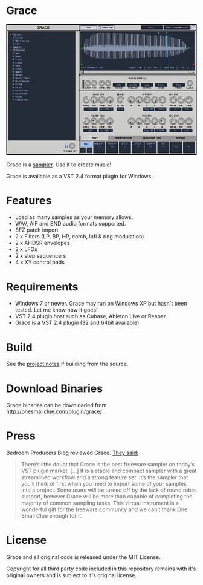 # Grace

![Grace Screenshot](/readme/grace_full_size.png?raw=true)

Grace is a [sampler](https://en.wikipedia.org/wiki/Sampler_(musical_instrument) "wikipedia.org/sampler"). Use it to create music!

Grace is available as a VST 2.4 format plugin for Windows.

# Features

* Load as many samples as your memory allows.
* WAV, AIF and SND  audio formats supported.
* SFZ patch import
* 2 x Filters (LP, BP, HP, comb, lofi & ring modulation)
* 2 x AHDSR envelopes
* 2 x LFOs
* 2 x step sequencers
* 4 x XY control pads

# Requirements

* Windows 7 or newer. Grace may run on Windows XP but hasn't been tested. Let me know how it goes!
* VST 2.4 plugin host such as Cubase, Ableton Live or Reaper.
* Grace is a VST 2.4 plugin (32 and 64bit available).

# Build

See the [project notes](https://github.com/s-oram/Grace/wiki) if building from the source. 

# Download Binaries

Grace binaries can be downloaded from http://onesmallclue.com/plugin/grace/

# Press

Bedroom Producers Blog reviewed Grace. [They said:](http://bedroomproducersblog.com/2015/09/14/grace-sampler-free/)

> There’s little doubt that Grace is the best freeware sampler on today’s VST plugin market. [...] It is a stable and compact sampler with a great streamlined workflow and a strong feature set.  It’s the sampler that you’ll think of first when you need to import some of your samples into a project. Some users will be turned off by the lack of round robin support, however Grace will be more than capable of completing the majority of common sampling tasks. This virtual instrument is a wonderful gift for the freeware community and we can’t thank One Small Clue enough for it!

# License

Grace and all original code is released under the MIT License.

Copyright for all third party code included in this repository remains with it's
original owners and is subject to it's original license.
